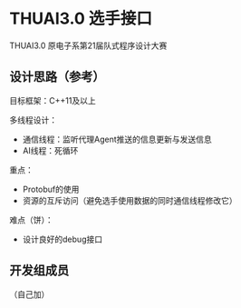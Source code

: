 # THUAI3.0 选手接口
THUAI3.0 原电子系第21届队式程序设计大赛

## 设计思路（参考）
目标框架：C++11及以上

多线程设计：
- 通信线程：监听代理Agent推送的信息更新与发送信息
- AI线程：死循环

重点：
- Protobuf的使用
- 资源的互斥访问（避免选手使用数据的同时通信线程修改它）

难点（饼）：
- 设计良好的debug接口

## 开发组成员
（自己加）